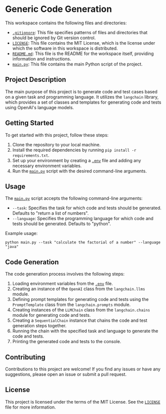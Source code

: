 # Generic Code Generation

This workspace contains the following files and directories:

- [`.gitignore`](".gitignore"): This file specifies patterns of files and directories that should be ignored by Git version control.
- [`LICENSE`]("LICENSE"): This file contains the MIT License, which is the license under which the software in this workspace is distributed.
- [`README.md`]("README.md"): This file is the README for the workspace itself, providing information and instructions.
- [`main.py`]("main.py"): This file contains the main Python script of the project.

## Project Description

The main purpose of this project is to generate code and test cases based on a given task and programming language. It utilizes the `langchain` library, which provides a set of classes and templates for generating code and tests using OpenAI's language models.

## Getting Started

To get started with this project, follow these steps:

1. Clone the repository to your local machine.
2. Install the required dependencies by running `pip install -r requirements.txt`.
3. Set up your environment by creating a [`.env`](".env") file and adding any necessary environment variables.
4. Run the [`main.py`]("main.py") script with the desired command-line arguments.

## Usage

The [`main.py`]("main.py") script accepts the following command-line arguments:

- `--task`: Specifies the task for which code and tests should be generated. Defaults to "return a list of numbers".
- `--language`: Specifies the programming language for which code and tests should be generated. Defaults to "python".

Example usage:

```shell
python main.py --task "calculate the factorial of a number" --language "java"
```

## Code Generation

The code generation process involves the following steps:

1. Loading environment variables from the [`.env`](".env") file.
2. Creating an instance of the `OpenAI` class from the `langchain.llms` module.
3. Defining prompt templates for generating code and tests using the `PromptTemplate` class from the `langchain.prompts` module.
4. Creating instances of the `LLMChain` class from the `langchain.chains` module for generating code and tests.
5. Creating a `SequentialChain` instance that chains the code and test generation steps together.
6. Running the chain with the specified task and language to generate the code and tests.
7. Printing the generated code and tests to the console.

## Contributing

Contributions to this project are welcome! If you find any issues or have any suggestions, please open an issue or submit a pull request.

## License

This project is licensed under the terms of the MIT License. See the [`LICENSE`]("LICENSE") file for more information.